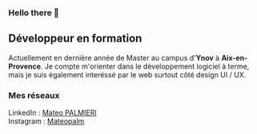 ### Hello there 👋

<!--
**MateoPalmieri/MateoPalmieri** is a ✨ _special_ ✨ repository because its `README.md` (this file) appears on your GitHub profile.

Here are some ideas to get you started:

- 🔭 I’m currently working on ...
- 🌱 I’m currently learning ...
- 👯 I’m looking to collaborate on ...
- 🤔 I’m looking for help with ...
- 💬 Ask me about ...
- 📫 How to reach me: ...
- ⚡ Fun fact: ...
-->

## Développeur en formation

Actuellement en dernière année de Master au campus d'**Ynov** à **Aix-en-Provence**.
Je compte m'orienter dans le développement logiciel à terme, mais je suis également interéssé par le web surtout côté design UI / UX.

### Mes réseaux

LinkedIn : [Mateo PALMIERI](https://www.linkedin.com/in/mateo-palmieri/) </br>
Instagram : [Mateopalm](https://www.instagram.com/mat.palm/)

